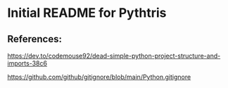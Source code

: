 # Initial README for Pythtris

## References:

https://dev.to/codemouse92/dead-simple-python-project-structure-and-imports-38c6

https://github.com/github/gitignore/blob/main/Python.gitignore